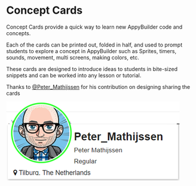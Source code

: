 # Concept Cards

Concept Cards provide a quick way to learn new AppyBuilder code and concepts. 

Each of the cards can be printed out, folded in half, and used to prompt students to explore a concept in AppyBuilder such as Sprites, timers, sounds, movement, multi screens, making colors, etc. 

These cards are designed to introduce ideas to students in bite-sized snippets and can be worked into any lesson or tutorial.

Thanks to [@Peter\_Mathijssen](http://community.appybuilder.com/u/peter_mathijssen) for his contribution on designing sharing the cards

[![](/assets/peter.png)](http://community.appybuilder.com/u/peter_mathijssen)

